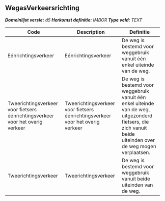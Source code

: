 ﻿## WegasVerkeersrichting

*__Domeinlijst versie:__ d5*
*__Herkomst definitie:__ IMBOR*
*__Type veld:__ TEXT*

|__Code__ |__Description__ |__Definitie__	|
|	---	|	---	|   ---	| 
| Eénrichtingsverkeer | Eénrichtingsverkeer | De weg is bestemd voor weggebruik vanuit één enkel uiteinde van de weg. |
| Tweerichtingsverkeer voor fietsers éénrichtingsverkeer voor het overig verkeer | Tweerichtingsverkeer voor fietsers éénrichtingsverkeer voor het overig verkeer | De weg is bestemd voor weggebruik vanuit één enkel uiteinde van de weg, uitgezonderd fietsers, die zich vanuit beide uiteinden over de weg mogen verplaatsen. |
| Tweerichtingsverkeer | Tweerichtingsverkeer | De weg is bestemd voor weggebruik vanuit beide uiteinden van de weg. |
